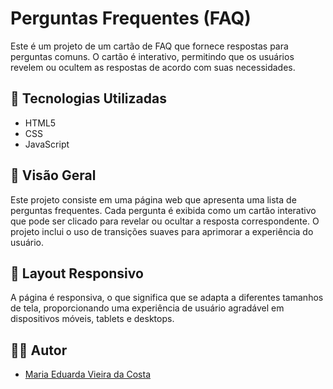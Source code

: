 # Perguntas Frequentes (FAQ)

Este é um projeto de um cartão de FAQ que fornece respostas para perguntas comuns. O cartão é interativo, permitindo que os usuários revelem ou ocultem as respostas de acordo com suas necessidades.

## 🚀 Tecnologias Utilizadas

- HTML5
- CSS
- JavaScript

## 📜 Visão Geral

Este projeto consiste em uma página web que apresenta uma lista de perguntas frequentes. Cada pergunta é exibida como um cartão interativo que pode ser clicado para revelar ou ocultar a resposta correspondente. O projeto inclui o uso de transições suaves para aprimorar a experiência do usuário.

## 📱 Layout Responsivo

A página é responsiva, o que significa que se adapta a diferentes tamanhos de tela, proporcionando uma experiência de usuário agradável em dispositivos móveis, tablets e desktops.

## 👩‍💻 Autor

- [Maria Eduarda Vieira da Costa](github.com/vm_c0sta)

